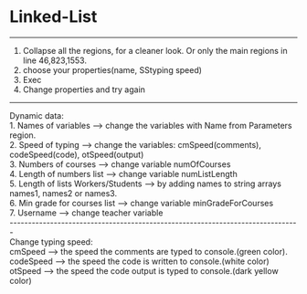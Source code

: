 # Linked-List
 -------------------------------------------------------------------------------
1. Collapse all the regions, for a cleaner look. Or only the main regions in line 46,823,1553.<br />
2. choose your properties(name, SStyping speed)<br />
3. Exec<br />
4. Change properties and try again<br />
 -------------------------------------------------------------------------------
Dynamic data:<br />
            1. Names of variables --> change the variables with Name from Parameters region.<br />
            2. Speed of typing --> change the variables: cmSpeed(comments), codeSpeed(code), otSpeed(output)<br />
            3. Numbers of courses --> change variable numOfCourses<br />
            4. Length of numbers list --> change variable numListLength<br />
            5. Length of lists Workers/Students --> by adding names to string arrays names1, names2 or names3.<br />
            6. Min grade for courses list --> change variable minGradeForCourses<br />
            7. Username --> change teacher variable<br />
            -------------------------------------------------------------------------------<br />
            Change typing speed:<br />
             cmSpeed --> the speed the comments are typed to console.(green color).<br />
             codeSpeed --> the speed the code is written to console.(white color)<br />
             otSpeed  --> the speed the code output is typed to console.(dark yellow color)<br />
           
